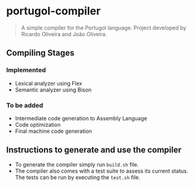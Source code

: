 # portugol-compiler

> A simple compiler for the Portugol language. Project developed by Ricardo Oliveira and João Oliveira.

## Compiling Stages

### Implemented
- Lexical analyzer using Flex
- Semantic analyzer using Bison

### To be added
- Intermediate code generation to Assembly Language
- Code optimization
- Final machine code generation

## Instructions to generate and use the compiler

- To generate the compiler simply run ```build.sh``` file.
- The compiler also comes with a test suite to assess its current status. The tests can be run by executing the ```test.sh``` file.
